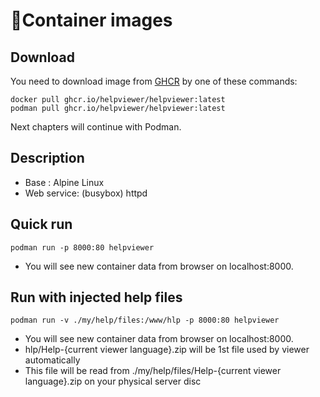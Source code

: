 # &#x1F433;Container images

## Download
You need to download image from [GHCR][target] by one of these commands:

```
docker pull ghcr.io/helpviewer/helpviewer:latest
podman pull ghcr.io/helpviewer/helpviewer:latest
```

Next chapters will continue with Podman.

## Description

- Base : Alpine Linux
- Web service: (busybox) httpd

## Quick run
```
podman run -p 8000:80 helpviewer
```

- You will see new container data from browser on localhost:8000.

## Run with injected help files
```
podman run -v ./my/help/files:/www/hlp -p 8000:80 helpviewer
```

- You will see new container data from browser on localhost:8000.
- hlp/Help-{current viewer language}.zip will be 1st file used by viewer automatically
- This file will be read from ./my/help/files/Help-{current viewer language}.zip on your physical server disc

[target]: https://github.com/HelpViewer/HelpViewer/pkgs/container/helpviewer "Container images"
